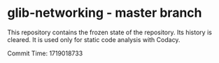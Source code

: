 # glib-networking - master branch

This repository contains the frozen state of the repository.
Its history is cleared. It is used only for static code
analysis with Codacy.

Commit Time: 1719018733